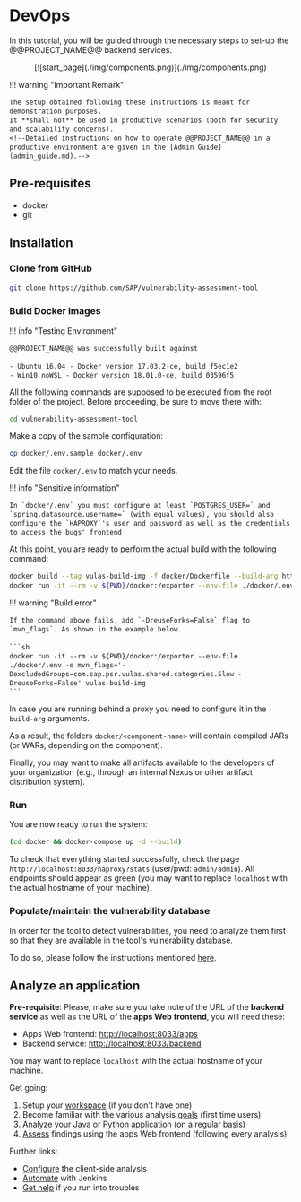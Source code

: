 # DevOps

In this tutorial, you will be guided through the necessary steps to set-up the @@PROJECT_NAME@@ backend services.

<center class='expandable'>
    [![start_page](./img/components.png)](./img/components.png)
</center>

!!! warning "Important Remark"

    The setup obtained following these instructions is meant for demonstration purposes.
    It **shall not** be used in productive scenarios (both for security and scalability concerns).
    <!--Detailed instructions on how to operate @@PROJECT_NAME@@ in a productive environment are given in the [Admin Guide](admin_guide.md).-->

## Pre-requisites

- docker
- git

## Installation

### Clone from GitHub

```sh
git clone https://github.com/SAP/vulnerability-assessment-tool
```

### Build Docker images

!!! info "Testing Environment"

    @@PROJECT_NAME@@ was successfully built against

    - Ubuntu 16.04 - Docker version 17.03.2-ce, build f5ec1e2
    - Win10 noWSL - Docker version 18.01.0-ce, build 03596f5

All the following commands are supposed to be executed from the root folder of the project.
Before proceeding, be sure to move there with:

```sh
cd vulnerability-assessment-tool
```

Make a copy of the sample configuration:

```sh
cp docker/.env.sample docker/.env
```

Edit the file `docker/.env` to match your needs.

!!! info "Sensitive information"

	In `docker/.env` you must configure at least `POSTGRES_USER=` and `spring.datasource.username=` (with equal values), you should also configure the `HAPROXY`'s user and password as well as the credentials to access the bugs' frontend

At this point, you are ready to perform the actual build with the following command:

```sh
docker build --tag vulas-build-img -f docker/Dockerfile --build-arg http_proxy= --build-arg https_proxy= .
docker run -it --rm -v ${PWD}/docker:/exporter --env-file ./docker/.env -e mvn_flags=-DexcludedGroups=com.sap.psr.vulas.shared.categories.Slow vulas-build-img
```

!!! warning "Build error"

	If the command above fails, add `-DreuseForks=False` flag to `mvn_flags`. As shown in the example below.

    ```sh
    docker run -it --rm -v ${PWD}/docker:/exporter --env-file ./docker/.env -e mvn_flags='-DexcludedGroups=com.sap.psr.vulas.shared.categories.Slow -DreuseForks=False' vulas-build-img
    ```

In case you are running behind a proxy you need to configure it in the `--build-arg` arguments.

As a result, the folders `docker/<component-name>` will contain compiled JARs (or WARs, depending on the component).

Finally, you may want to make all artifacts available to the developers of your organization (e.g., through an internal Nexus or other artifact distribution system).

### Run

You are now ready to run the system:

```sh
(cd docker && docker-compose up -d --build)
```

To check that everything started successfully, check the page `http://localhost:8033/haproxy?stats` (user/pwd: `admin/admin`).
All endpoints should appear as green (you may want to replace `localhost` with the actual hostname of your machine).

### Populate/maintain the vulnerability database

In order for the tool to detect vulnerabilities, you need to analyze them first so that they are available in the tool's vulnerability database.

To do so, please follow the instructions mentioned [here](../../../vuln_db/tutorials/vuln_db_tutorial).

## Analyze an application

**Pre-requisite**: Please, make sure you take note of the URL of the **backend service** as well as the URL of the **apps Web frontend**, you will need these:

- Apps Web frontend: [http://localhost:8033/apps](https://localhost:8033/apps)
- Backend service: [http://localhost:8033/backend](http://localhost:8033/backend)

You may want to replace `localhost` with the actual hostname of your machine.

Get going:

1. Setup your [workspace](../../../user/manuals/setup/#workspace) (if you don't have one)
2. Become familiar with the various analysis [goals](../../../user/manuals/analysis/) (first time users)
3. Analyze your [Java](../../../user/tutorials/java_maven) or [Python](../../../user/tutorials/python_cli) application (on a regular basis)
4. [Assess](../../../user/manuals/assess_and_mitigate) findings using the apps Web frontend (following every analysis)

Further links:

- [Configure](../../../user/tutorials/) the client-side analysis
- [Automate](../../../user/tutorials/jenkins_howto) with Jenkins
- [Get help](../../../user/support) if you run into troubles
